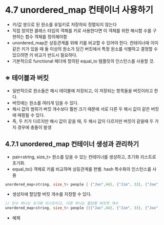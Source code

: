# 4.7 unordered_map 컨테이너 사용하기
- 키/값 쌍으로 된 원소를 유일키로 저장하되 정렬되지 않는다
- 직접 정의한 클래스 타입의 객체를 키로 사용한다면 이 객체를 위한 해시함 수를 구현하는 함수 객체를 정의해야함
- unordered_map은 상등관계를 위해 키를 비교할 수 있어야 한다. 컨테이너에 이미 같은 키가 있을 때 둘 이상의 원소가 담긴 버킷에서 특정 원소를 식별하고 결정할 수 있으려면 키 비교가 반드시 필요하다.
- 기본적으로 functional 헤더에 정의된 equal_to<K> 템플릿의 인스턴스를 사용할 것.

## ※ 테이블과 버킷
- 일반적으로 원소들은 해시 테이블에 저장되고, 이 저장되는 항목들을 버킷이라고 한다.
- 버킷에는 원소를 여러개 담을 수 있다.
- 해시 값의 범위가 버킷 개수보다 훨씬 크기 때문에 서로 다른 두 해시 값이 같은 버킷에 매핑될 수 있다. 
- 즉, 두 키가 다르지만 해시 값이 같을 때, 두 해시 값이 다르지만 버킷이 같을때 두 가지 경우에 충돌이 발생

## 4.7.1 unordered_map 컨테이너 생성과 관리하기
- pair<string, size_t> 원소를 담을 수 있는 컨테이너를 생성하고, 초기화 리스트로 초기화.
- equal_to<string>() 객체로 키를 비교하며 상등관계를 판별. hash<string> 특수화의 인스턴스를 사용
```C++
unordered_map<string, size_t> people { {"Jan",44}, {"Jim", 33}, {"Joe", 88} };
```
- 생성자에 할당할 버킷 개수를 지정할 수 있다.
```C++
// 인수 하나는 초기화 리스트이고, 다른 하나는 할당할 버킷의 개수
unordered_map<string, size_t> people {{{"Jan",44}, {"Jim", 33}, {"Joe", 88}},10};   
```
- 예제 